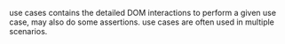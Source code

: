 use cases contains the detailed DOM interactions to perform a given use case, may also do some assertions.
use cases are often used in multiple scenarios.
